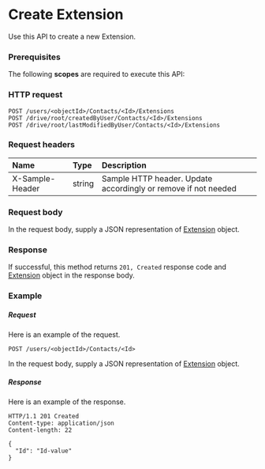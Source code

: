 # Create Extension

Use this API to create a new Extension.
### Prerequisites
The following **scopes** are required to execute this API: 
### HTTP request
<!-- { "blockType": "ignored" } -->
```http
POST /users/<objectId>/Contacts/<Id>/Extensions
POST /drive/root/createdByUser/Contacts/<Id>/Extensions
POST /drive/root/lastModifiedByUser/Contacts/<Id>/Extensions

```
### Request headers
| Name       | Type | Description|
|:---------------|:--------|:----------|
| X-Sample-Header  | string  | Sample HTTP header. Update accordingly or remove if not needed|

### Request body
In the request body, supply a JSON representation of [Extension](../resources/extension.md) object.


### Response
If successful, this method returns `201, Created` response code and [Extension](../resources/extension.md) object in the response body.

### Example
##### Request
Here is an example of the request.
<!-- {
  "blockType": "request",
  "name": "create_extension_from_contact"
}-->
```http
POST /users/<objectId>/Contacts/<Id>
```
In the request body, supply a JSON representation of [Extension](../resources/extension.md) object.
##### Response
Here is an example of the response.
<!-- {
  "blockType": "response",
  "truncated": false,
  "@odata.type": "microsoft.graph.extension"
} -->
```http
HTTP/1.1 201 Created
Content-type: application/json
Content-length: 22

{
  "Id": "Id-value"
}
```

<!-- uuid: d8911b75-a28c-4188-a6d6-736bfb409a96
2015-10-19 10:21:26 UTC -->
<!-- {
  "type": "#page.annotation",
  "description": "Create Extension",
  "keywords": "",
  "section": "documentation",
  "tocPath": ""
}-->
